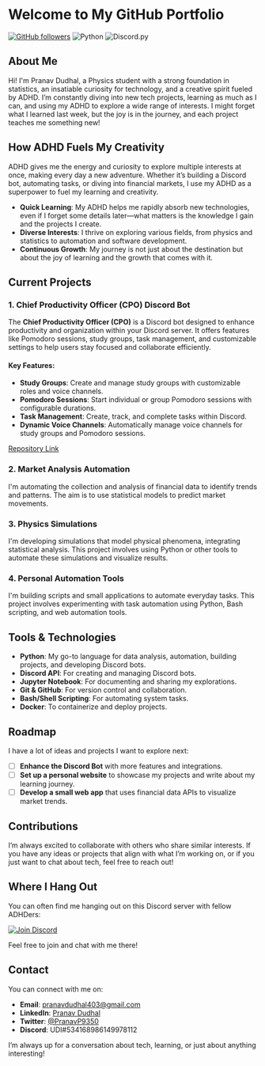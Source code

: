 # Welcome to My GitHub Portfolio

[![GitHub followers](https://img.shields.io/github/followers/vectorphy?style=social)](https://github.com/vectorphy)
![Python](https://img.shields.io/badge/Python-3.8%2B-blue)
![Discord.py](https://img.shields.io/badge/Discord.py-v1.7.3-blue)
## About Me

Hi! I'm Pranav Dudhal, a Physics student with a strong foundation in statistics, an insatiable curiosity for technology, and a creative spirit fueled by ADHD. I’m constantly diving into new tech projects, learning as much as I can, and using my ADHD to explore a wide range of interests. I might forget what I learned last week, but the joy is in the journey, and each project teaches me something new!

## How ADHD Fuels My Creativity

ADHD gives me the energy and curiosity to explore multiple interests at once, making every day a new adventure. Whether it’s building a Discord bot, automating tasks, or diving into financial markets, I use my ADHD as a superpower to fuel my learning and creativity.

- **Quick Learning**: My ADHD helps me rapidly absorb new technologies, even if I forget some details later—what matters is the knowledge I gain and the projects I create.
- **Diverse Interests**: I thrive on exploring various fields, from physics and statistics to automation and software development.
- **Continuous Growth**: My journey is not just about the destination but about the joy of learning and the growth that comes with it.

## Current Projects

### 1. Chief Productivity Officer (CPO) Discord Bot
The **Chief Productivity Officer (CPO)** is a Discord bot designed to enhance productivity and organization within your Discord server. It offers features like Pomodoro sessions, study groups, task management, and customizable settings to help users stay focused and collaborate efficiently.

#### Key Features:
- **Study Groups**: Create and manage study groups with customizable roles and voice channels.
- **Pomodoro Sessions**: Start individual or group Pomodoro sessions with configurable durations.
- **Task Management**: Create, track, and complete tasks within Discord.
- **Dynamic Voice Channels**: Automatically manage voice channels for study groups and Pomodoro sessions.

[Repository Link](https://github.com/Vectorphy/CPO)

### 2. Market Analysis Automation
I'm automating the collection and analysis of financial data to identify trends and patterns. The aim is to use statistical models to predict market movements.

### 3. Physics Simulations
I'm developing simulations that model physical phenomena, integrating statistical analysis. This project involves using Python or other tools to automate these simulations and visualize results.

### 4. Personal Automation Tools
I'm building scripts and small applications to automate everyday tasks. This project involves experimenting with task automation using Python, Bash scripting, and web automation tools.

## Tools & Technologies

- **Python**: My go-to language for data analysis, automation, building projects, and developing Discord bots.
- **Discord API**: For creating and managing Discord bots.
- **Jupyter Notebook**: For documenting and sharing my explorations.
- **Git & GitHub**: For version control and collaboration.
- **Bash/Shell Scripting**: For automating system tasks.
- **Docker**: To containerize and deploy projects.

## Roadmap

I have a lot of ideas and projects I want to explore next:

- [ ] **Enhance the Discord Bot** with more features and integrations.
- [ ] **Set up a personal website** to showcase my projects and write about my learning journey.
- [ ] **Develop a small web app** that uses financial data APIs to visualize market trends.

## Contributions

I’m always excited to collaborate with others who share similar interests. If you have any ideas or projects that align with what I’m working on, or if you just want to chat about tech, feel free to reach out!

## Where I Hang Out

You can often find me hanging out on this Discord server with fellow ADHDers:

[![Join Discord](https://img.shields.io/discord/806941792532168735)](https://discord.com/channels/806941792532168735/1235172142468042802)

Feel free to join and chat with me there!

## Contact

You can connect with me on:

- **Email**: [pranavdudhal403@gmail.com](mailto:pranavdudhal403@gmail.com)
- **LinkedIn**: [Pranav Dudhal](https://www.linkedin.com/in/pranav-dudhal/)
- **Twitter**: [@PranavP9350](https://x.com/PranavP9350)
- **Discord**: UDI#534168986149978112

I’m always up for a conversation about tech, learning, or just about anything interesting!
